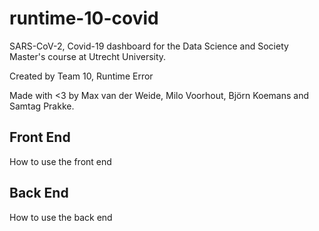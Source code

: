 # runtime-10-covid

SARS-CoV-2, Covid-19 dashboard for the Data Science and Society Master's course at Utrecht University. 

Created by Team 10, Runtime Error

Made with <3 by Max van der Weide, Milo Voorhout, Björn Koemans and Samtag Prakke.

## Front End

How to use the front end

## Back End

How to use the back end
